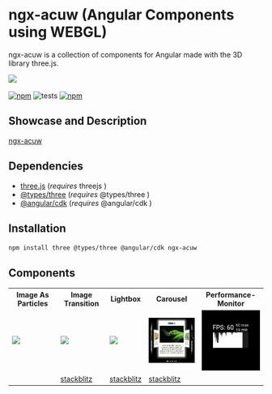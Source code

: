 # ngx-acuw (Angular Components using WEBGL)

ngx-acuw is a collection of components for Angular made with the 3D library three.js.

<img src="./projects/ng-acuw-showcase/src/assets/acuw.svg" width="200"/>

[![npm](https://shields.io/npm/l/ngx-acuw?maxAge=2592000)](/LICENSE)
![tests](https://github.com/windmichael/ngx-acuw/workflows/tests/badge.svg)
[![npm](https://img.shields.io/npm/v/ngx-acuw.svg?maxAge=2592000?style=plastic)](https://www.npmjs.com/package/ngx-acuw)

## Showcase and Description
[ngx-acuw](https://windmichael.github.io/ngx-acuw/)

## Dependencies
* [three.js](https://threejs.org) (*requires* threejs )
* [@types/three](https://www.npmjs.com/package/@types/three) (*requires* @types/three )
* [@angular/cdk](https://material.angular.io/cdk/categories) (*requires* @angular/cdk )

## Installation
```
npm install three @types/three @angular/cdk ngx-acuw
```

## Components
<table>
  <tr>
    <th>Image As Particles</th>
    <th>Image Transition</th>
    <th>Lightbox</th>
    <th>Carousel</th>
    <th>Performance-Monitor</th>
  </tr>
  <tr>
    <td><img src="./projects/ng-acuw-showcase/src/assets/image-as-particles/imageAsParticles.gif" width="150"/></td>
    <td><img src="./projects/ng-acuw-showcase/src/assets/image-transition/imageTransition.gif" width="150"/></td>
    <td><img src="./projects/ng-acuw-showcase/src/assets/lightbox/lightbox.jpg" width="150"/></td>
    <td><img src="./projects/ng-acuw-showcase/src/assets/carousel/carousel.gif" width="150"/></td>
    <td><img src="./projects/ng-acuw-showcase/src/assets/performance-monitor/performance-monitor.png" width="150"/></td>
  </tr>
  <tr>
    <td></td>
    <td><a href="https://stackblitz.com/edit/ngx-acuw-image-transition">stackblitz<a/></td>
    <td><a href="https://stackblitz.com/edit/angular-ngx-acuw-lightbox">stackblitz<a/></td>
    <td><a href="https://stackblitz.com/edit/ngx-acuw-carousel">stackblitz<a/></td>
    <td></td>
  </tr>
</table>
